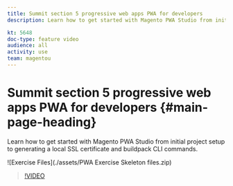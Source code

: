 ```yaml
---
title: Summit section 5 progressive web apps PWA for developers
description: Learn how to get started with Magento PWA Studio from initial project setup to generating a local SSL certificate​ and buildpack CLI commands.

kt: 5648
doc-type: feature video
audience: all
activity: use
team: magentou
---
```


# Summit section 5 progressive web apps PWA for developers {#main-page-heading}

Learn how to get started with Magento PWA Studio from initial project setup to generating a local SSL certificate​ and buildpack CLI commands.

![Exercise Files](./assets/PWA Exercise Skeleton files.zip)

>[!VIDEO](https://video.tv.adobe.com/v/35719)
